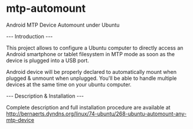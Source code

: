 mtp-automount
=============

Android MTP Device Automount under Ubuntu

--- Introduction ---

This project allows to configure a Ubuntu computer to directly access an Android smartphone or tablet filesystem in MTP mode as soon as the device is plugged into a USB port.
 
Android device will be properly declared to automatically mount when plugged & unmount when unplugged. 
You'll be able to handle multiple devices at the same time on your ubuntu computer.
 
--- Description & Installation ---

Complete description and full installation procedure are available at
http://bernaerts.dyndns.org/linux/74-ubuntu/268-ubuntu-automount-any-mtp-device

